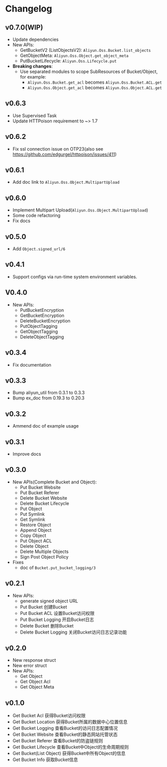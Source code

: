 # Changelog

## v0.7.0(WIP)
  - Update dependencies
  - New APIs:
    - GetBucketV2 (ListObjectsV2): `Aliyun.Oss.Bucket.list_objects`
    - GetObjectMeta: `Aliyun.Oss.Object.get_object_meta`
    - PutBucketLifecycle: `Aliyun.Oss.Lifecycle.put`
  - **Breaking changes**:
    - Use separated modules to scope SubResources of Bucket/Object, for example:
      - `Aliyun.Oss.Bucket.get_acl` becomes `Aliyun.Oss.Bucket.ACL.get`
      - `Aliyun.Oss.Object.get_acl` becomes `Aliyun.Oss.Object.ACL.get`

## v0.6.3
  - Use Supervised Task
  - Update HTTPoison requirement to ~> 1.7

## v0.6.2
  - Fix ssl connection issue on OTP23(also see https://github.com/edgurgel/httpoison/issues/411)

## v0.6.1
  - Add doc link to `Aliyun.Oss.Object.MultipartUpload`

## v0.6.0
  - Implement Multipart Upload(`Aliyun.Oss.Object.MultipartUpload`)
  - Some code refactoring
  - Fix docs

## v0.5.0
  - Add `Object.signed_url/6`

## v0.4.1
  - Support configs via run-time system environment variables.

## V0.4.0
- New APIs:
  - PutBucketEncryption
  - GetBucketEncryption
  - DeleteBucketEncryption
  - PutObjectTagging
  - GetObjectTagging
  - DeleteObjectTagging

## v0.3.4
- Fix documentation

## v0.3.3
- Bump aliyun_util from 0.3.1 to 0.3.3
- Bump ex_doc from 0.19.3 to 0.20.3

## v0.3.2
- Ammend doc of example usage

## v0.3.1
- Improve docs

## v0.3.0
- New APIs(Complete Bucket and Object):
  - Put Bucket Website
  - Put Bucket Referer
  - Delete Bucket Website
  - Delete Bucket Lifecycle
  - Put Object
  - Put Symlink
  - Get Symlink
  - Restore Object
  - Append Object
  - Copy Object
  - Put Object ACL
  - Delete Object
  - Delete Multiple Objects
  - Sign Post Object Policy
- Fixes
  - doc of `Bucket.put_bucket_logging/3`

## v0.2.1
- New APIs:
  - generate signed object URL
  - Put Bucket	创建Bucket
  - Put Bucket ACL	设置Bucket访问权限
  - Put Bucket Logging	开启Bucket日志
  - Delete Bucket	删除Bucket
  - Delete Bucket Logging	关闭Bucket访问日志记录功能

## v0.2.0
- New response struct
- New error struct
- New APIs:
  - Get Object
  - Get Object Acl
  - Get Object Meta

## v0.1.0
- Get Bucket Acl	获得Bucket访问权限
- Get Bucket Location	获得Bucket所属的数据中心位置信息
- Get Bucket Logging	查看Bucket的访问日志配置情况
- Get Bucket Website	查看Bucket的静态网站托管状态
- Get Bucket Referer	查看Bucket的防盗链规则
- Get Bucket Lifecycle	查看Bucket中Object的生命周期规则
- Get Bucket(List Object)	获得Bucket中所有Object的信息
- Get Bucket Info	获取Bucket信息